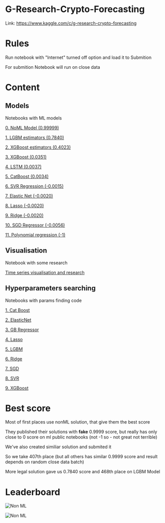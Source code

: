 # G-Research-Crypto-Forecasting

Link: https://www.kaggle.com/c/g-research-crypto-forecasting

# Rules

Run notebook with "Internet" turned off option and load it to Submition

For submition Notebook will run on close data

# Content

## Models
Notebooks with ML models

[0. NoML Model (0.99999)](https://github.com/grigorevmp/G-Research-Crypto-Forecasting/blob/main/models/final-cheat.ipynb)

[1. LGBM estimators (0.7840)](https://github.com/grigorevmp/G-Research-Crypto-Forecasting/blob/main/models/lgbm-max-estimators.ipynb)

[2. XGBoost estimators (0.4023)](https://github.com/grigorevmp/G-Research-Crypto-Forecasting/blob/main/models/xgboost-with-estimators.ipynb)

[3. XGBoost (0.0351)](https://github.com/grigorevmp/G-Research-Crypto-Forecasting/blob/main/models/xgboost-regression-model.ipynb)

[4. LSTM (0.0037)](https://github.com/grigorevmp/G-Research-Crypto-Forecasting/blob/main/models/final-lstm.ipynb)

[5. CatBoost (0.0034)](https://github.com/grigorevmp/G-Research-Crypto-Forecasting/blob/main/models/final-catboost.ipynb)

[6. SVR Regression (-0.0015)](https://github.com/grigorevmp/G-Research-Crypto-Forecasting/blob/main/models/svrregressor.ipynb)

[7. Elastic Net (-0.0020)](https://github.com/grigorevmp/G-Research-Crypto-Forecasting/blob/main/models/elasticnet.ipynb)

[8. Lasso (-0.0020)](https://github.com/grigorevmp/G-Research-Crypto-Forecasting/blob/main/models/lasso.ipynb)

[9. Ridge (-0.0020)](https://github.com/grigorevmp/G-Research-Crypto-Forecasting/blob/main/models/ridge.ipynb)

[10. SGD Regressor (-0.0056)](https://github.com/grigorevmp/G-Research-Crypto-Forecasting/blob/main/models/sgdregressor.ipynb)

[11. Polynomial regression (-1)](https://github.com/grigorevmp/G-Research-Crypto-Forecasting/blob/main/models/poly-regression.ipynb)


## Visualisation
Notebook with some research

[Time series visualisation and research](https://github.com/grigorevmp/G-Research-Crypto-Forecasting/blob/main/time-series-research-just-visual.ipynb)


## Hyperparameters searching
Notebooks with params finding code

[1. Cat Boost](https://github.com/grigorevmp/G-Research-Crypto-Forecasting/blob/main/hyperparams/catboost-hyperparameters.ipynb)

[2. ElasticNet](https://github.com/grigorevmp/G-Research-Crypto-Forecasting/blob/main/hyperparams/elasticnet-hyperparameters.ipynb)

[3. GB Regressor](https://github.com/grigorevmp/G-Research-Crypto-Forecasting/blob/main/hyperparams/gradientboostingregressor-hyperparameters.ipynb)

[4. Lasso](https://github.com/grigorevmp/G-Research-Crypto-Forecasting/blob/main/hyperparams/lasso-hyperparameters.ipynb)

[5. LGBM](https://github.com/grigorevmp/G-Research-Crypto-Forecasting/blob/main/hyperparams/lgbm-hyperparameters.ipynb)

[6. Ridge](https://github.com/grigorevmp/G-Research-Crypto-Forecasting/blob/main/hyperparams/ridge-hyperparameters.ipynb)

[7. SGD](https://github.com/grigorevmp/G-Research-Crypto-Forecasting/blob/main/hyperparams/sgdregressor-hyperparameters.ipynb)

[8. SVR](https://github.com/grigorevmp/G-Research-Crypto-Forecasting/blob/main/hyperparams/svr-hyperparameters.ipynb)

[9. XGBoost](https://github.com/grigorevmp/G-Research-Crypto-Forecasting/blob/main/hyperparams/xgboost-hyperparameters.ipynb)


# Best score

Most of first places use nonML solution, that give them the best score

They published their solutions with **fake** 0.9999 score, but really has only close to 0 score on ml public notebooks (not -1 so - not great not terrible)

We've also created similiar solution and submited it

So we take 407th place (but all others has similar 0.9999 score and result depends on random close data batch)

More legal solution gave us 0.7840 score and 468th place on LGBM Model


# Leaderboard

![Non ML](https://github.com/grigorevmp/G-Research-Crypto-Forecasting/blob/main/data/result.0.9999.jpg)

![Non ML](https://github.com/grigorevmp/G-Research-Crypto-Forecasting/blob/main/data/result_0.7840.jpg)
